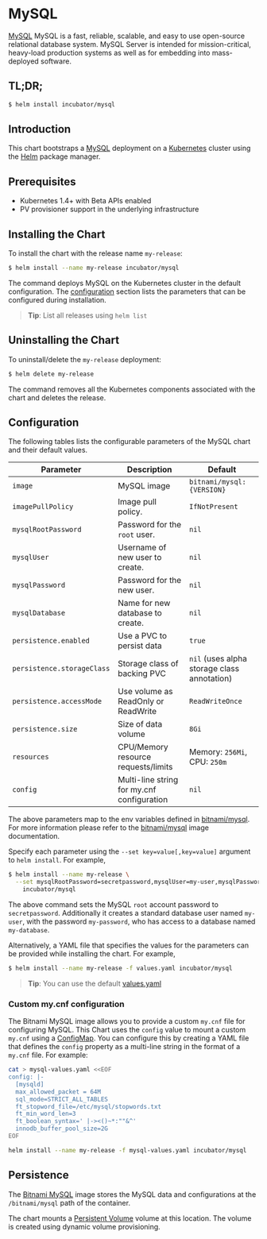 # MySQL

[MySQL](https://mysql.com ) MySQL is a fast, reliable, scalable, and easy to use open-source relational database system. MySQL Server is intended for mission-critical, heavy-load production systems as well as for embedding into mass-deployed software.


## TL;DR;

```bash
$ helm install incubator/mysql
```

## Introduction

This chart bootstraps a [MySQL](https://github.com/bitnami/bitnami-docker-mysql) deployment on a [Kubernetes](http://kubernetes.io) cluster using the [Helm](https://helm.sh) package manager.

## Prerequisites

- Kubernetes 1.4+ with Beta APIs enabled
- PV provisioner support in the underlying infrastructure

## Installing the Chart

To install the chart with the release name `my-release`:

```bash
$ helm install --name my-release incubator/mysql
```

The command deploys MySQL on the Kubernetes cluster in the default configuration. The [configuration](#configuration) section lists the parameters that can be configured during installation.

> **Tip**: List all releases using `helm list`

## Uninstalling the Chart

To uninstall/delete the `my-release` deployment:

```bash
$ helm delete my-release
```

The command removes all the Kubernetes components associated with the chart and deletes the release.

## Configuration

The following tables lists the configurable parameters of the MySQL chart and their default values.

|         Parameter          |                Description                 |                   Default                   |
|----------------------------|--------------------------------------------|---------------------------------------------|
| `image`                    | MySQL image                                | `bitnami/mysql:{VERSION}`                   |
| `imagePullPolicy`          | Image pull policy.                         | `IfNotPresent`                              |
| `mysqlRootPassword`        | Password for the `root` user.              | `nil`                                       |
| `mysqlUser`                | Username of new user to create.            | `nil`                                       |
| `mysqlPassword`            | Password for the new user.                 | `nil`                                       |
| `mysqlDatabase`            | Name for new database to create.           | `nil`                                       |
| `persistence.enabled`      | Use a PVC to persist data                  | `true`                                      |
| `persistence.storageClass` | Storage class of backing PVC               | `nil` (uses alpha storage class annotation) |
| `persistence.accessMode`   | Use volume as ReadOnly or ReadWrite        | `ReadWriteOnce`                             |
| `persistence.size`         | Size of data volume                        | `8Gi`                                       |
| `resources`                | CPU/Memory resource requests/limits        | Memory: `256Mi`, CPU: `250m`                |
| `config`                   | Multi-line string for my.cnf configuration | `nil`                                       |

The above parameters map to the env variables defined in [bitnami/mysql](http://github.com/bitnami/bitnami-docker-mysql). For more information please refer to the [bitnami/mysql](http://github.com/bitnami/bitnami-docker-mysql) image documentation.

Specify each parameter using the `--set key=value[,key=value]` argument to `helm install`. For example,

```bash
$ helm install --name my-release \
  --set mysqlRootPassword=secretpassword,mysqlUser=my-user,mysqlPassword=my-password,mysqlDatabase=my-database \
    incubator/mysql
```

The above command sets the MySQL `root` account password to `secretpassword`. Additionally it creates a standard database user named `my-user`, with the password `my-password`, who has access to a database named `my-database`.

Alternatively, a YAML file that specifies the values for the parameters can be provided while installing the chart. For example,

```bash
$ helm install --name my-release -f values.yaml incubator/mysql
```

> **Tip**: You can use the default [values.yaml](values.yaml)

### Custom my.cnf configuration

The Bitnami MySQL image allows you to provide a custom `my.cnf` file for configuring MySQL.
This Chart uses the `config` value to mount a custom `my.cnf` using a [ConfigMap](http://kubernetes.io/docs/user-guide/configmap/).
You can configure this by creating a YAML file that defines the `config` property as a multi-line string in the format of a `my.cnf` file.
For example:

```bash
cat > mysql-values.yaml <<EOF
config: |-
  [mysqld]
  max_allowed_packet = 64M
  sql_mode=STRICT_ALL_TABLES
  ft_stopword_file=/etc/mysql/stopwords.txt
  ft_min_word_len=3
  ft_boolean_syntax=' |-><()~*:""&^'
  innodb_buffer_pool_size=2G
EOF

helm install --name my-release -f mysql-values.yaml incubator/mysql
```

## Persistence

The [Bitnami MySQL](https://github.com/bitnami/bitnami-docker-mysql) image stores the MySQL data and configurations at the `/bitnami/mysql` path of the container.

The chart mounts a [Persistent Volume](kubernetes.io/docs/user-guide/persistent-volumes/) volume at this location. The volume is created using dynamic volume provisioning.
